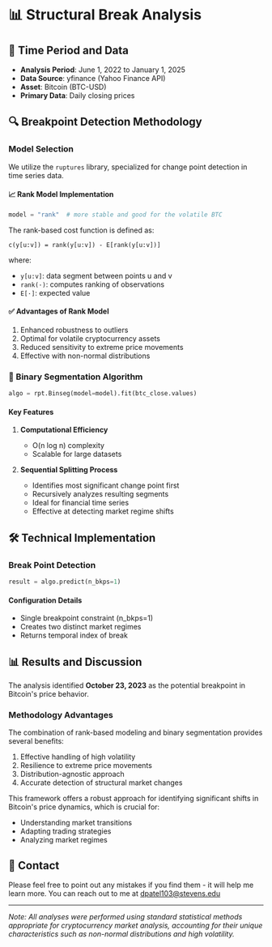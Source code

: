 # 📊 Structural Break Analysis

## 📅 Time Period and Data
- **Analysis Period**: June 1, 2022 to January 1, 2025
- **Data Source**: yfinance (Yahoo Finance API)
- **Asset**: Bitcoin (BTC-USD)
- **Primary Data**: Daily closing prices

## 🔍 Breakpoint Detection Methodology

### Model Selection
We utilize the `ruptures` library, specialized for change point detection in time series data.

#### 📈 Rank Model Implementation
```python
model = "rank"  # more stable and good for the volatile BTC
```

The rank-based cost function is defined as:
```
c(y[u:v]) = rank(y[u:v]) - E[rank(y[u:v])]
```
where:
- `y[u:v]`: data segment between points u and v
- `rank(·)`: computes ranking of observations
- `E[·]`: expected value

#### ✅ Advantages of Rank Model
1. Enhanced robustness to outliers
2. Optimal for volatile cryptocurrency assets
3. Reduced sensitivity to extreme price movements
4. Effective with non-normal distributions

### 🔄 Binary Segmentation Algorithm

```python
algo = rpt.Binseg(model=model).fit(btc_close.values)
```

#### Key Features
1. **Computational Efficiency**
   - O(n log n) complexity
   - Scalable for large datasets

2. **Sequential Splitting Process**
   - Identifies most significant change point first
   - Recursively analyzes resulting segments
   - Ideal for financial time series
   - Effective at detecting market regime shifts

## 🛠️ Technical Implementation

### Break Point Detection
```python
result = algo.predict(n_bkps=1)
```

#### Configuration Details
- Single breakpoint constraint (n_bkps=1)
- Creates two distinct market regimes
- Returns temporal index of break

## 📊 Results and Discussion
The analysis identified **October 23, 2023** as the potential breakpoint in Bitcoin's price behavior.

### Methodology Advantages
The combination of rank-based modeling and binary segmentation provides several benefits:
1. Effective handling of high volatility
2. Resilience to extreme price movements
3. Distribution-agnostic approach
4. Accurate detection of structural market changes

This framework offers a robust approach for identifying significant shifts in Bitcoin's price dynamics, which is crucial for:
- Understanding market transitions
- Adapting trading strategies
- Analyzing market regimes

## 📧 Contact
Please feel free to point out any mistakes if you find them - it will help me learn more. You can reach out to me at dpatel103@stevens.edu

---
*Note: All analyses were performed using standard statistical methods appropriate for cryptocurrency market analysis, accounting for their unique characteristics such as non-normal distributions and high volatility.*
